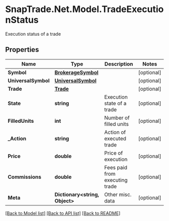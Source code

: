 # SnapTrade.Net.Model.TradeExecutionStatus
Execution status of a trade

## Properties

Name | Type | Description | Notes
------------ | ------------- | ------------- | -------------
**Symbol** | [**BrokerageSymbol**](BrokerageSymbol.md) |  | [optional] 
**UniversalSymbol** | [**UniversalSymbol**](UniversalSymbol.md) |  | [optional] 
**Trade** | [**Trade**](Trade.md) |  | [optional] 
**State** | **string** | Execution state of a trade | [optional] 
**FilledUnits** | **int** | Number of filled units | [optional] 
**_Action** | **string** | Action of executed trade | [optional] 
**Price** | **double** | Price of execution | [optional] 
**Commissions** | **double** | Fees paid from executing trade | [optional] 
**Meta** | **Dictionary&lt;string, Object&gt;** | Other misc. data | [optional] 

[[Back to Model list]](../README.md#documentation-for-models) [[Back to API list]](../README.md#documentation-for-api-endpoints) [[Back to README]](../README.md)

